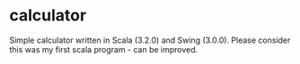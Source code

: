 # calculator
Simple calculator written in Scala (3.2.0) and Swing (3.0.0).
Please consider this was my first scala program - can be improved.
